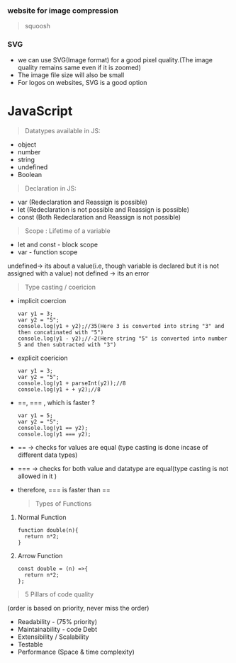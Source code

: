 ### website for image compression

> squoosh

### SVG

- we can use SVG(Image format) for a good pixel quality.(The image quality remains same even if it is zoomed)
- The image file size will also be small
- For logos on websites, SVG is a good option

# JavaScript

> Datatypes available in JS:

- object
- number
- string
- undefined
- Boolean

> Declaration in JS:

- var (Redeclaration and Reassign is possible)
- let (Redeclaration is not possible and Reassign is possible)
- const (Both Redeclaration and Reassign is not possible)

> Scope : Lifetime of a variable

- let and const - block scope
- var - function scope

undefined-> its about a value(i.e, though variable is declared but it is not assigned with a value)
not defined -> its an error

> Type casting / coericion

- implicit coercion

      var y1 = 3;
      var y2 = "5";
      console.log(y1 + y2);//35(Here 3 is converted into string "3" and then concatinated with "5")
      console.log(y1 - y2);//-2(Here string "5" is converted into number 5 and then subtracted with "3")

- explicit coericion

      var y1 = 3;
      var y2 = "5";
      console.log(y1 + parseInt(y2));//8
      console.log(y1 + + y2);//8

- ==, === , which is faster ?

      var y1 = 5;
      var y2 = "5";
      console.log(y1 == y2);
      console.log(y1 === y2);

- == -> checks for values are equal (type casting is done incase of different data types)
- === -> checks for both value and datatype are equal(type casting is not allowed in it )
- therefore, === is faster than ==
  > Types of Functions

1.  Normal Function

        function double(n){
          return n*2;
        }

2.  Arrow Function

        const double = (n) =>{
          return n*2;
        };

> 5 Pillars of code quality

(order is based on priority, never miss the order)

- Readability - (75% priority)
- Maintainability - code Debt
- Extensibility / Scalability
- Testable
- Performance (Space & time complexity)

